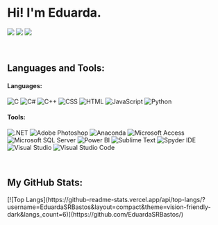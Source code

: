 <h1> Hi! I'm Eduarda. </h1>

<a href="mailto:eduardasofia2000@gmail.com"><img src="https://img.shields.io/badge/Gmail-D14836?style=for-the-badge&logo=gmail&logoColor=white"></a> 
<a href="https://github.com/EduardaSRBastos"><img src="https://img.shields.io/badge/github-000000.svg?style=for-the-badge&logo=github&logoColor=white"></a> 
<a href="https://www.linkedin.com/in/eduardabastos"><img src="https://img.shields.io/badge/linkedin-0077B5.svg?style=for-the-badge&logo=linkedin&logoColor=white"></a>


<p>&nbsp</p>
<h2> Languages and Tools: </h2>
<h4>Languages: </h4>
<p>
<img src="https://img.shields.io/badge/C-00599C?style=for-the-badge&logo=c&logoColor=white" title="C">
<img src="https://img.shields.io/badge/C%23-239120?style=for-the-badge&logo=c-sharp&logoColor=white" title="C#">
<img src="https://img.shields.io/badge/C%2B%2B-00599C?style=for-the-badge&logo=c%2B%2B&logoColor=white" title="C++">
<img src="https://img.shields.io/badge/CSS-239120?&style=for-the-badge" title="CSS">
<img src="https://img.shields.io/badge/HTML-239120?style=for-the-badge" title="HTML">
<img src="https://img.shields.io/badge/JavaScript-323330?style=for-the-badge&logo=javascript&logoColor=F7DF1E" title="JavaScript">
<img src="https://img.shields.io/badge/Python-3776AB?style=for-the-badge&logo=python&logoColor=white" title="Python">
</p>

<h4>Tools: </h4>
<p>
<img src="https://img.shields.io/badge/.NET-512BD4?style=for-the-badge&logo=dotnet&logoColor=white" title=".NET">
<img src="https://img.shields.io/badge/Adobe%20Photoshop-31A8FF?style=for-the-badge&logo=Adobe%20Photoshop&logoColor=black" title="Adobe Photoshop">
<img src="https://img.shields.io/badge/Anaconda-%2344A833.svg?style=for-the-badge&logo=anaconda&logoColor=white" title="Anaconda">
<img src="https://img.shields.io/badge/Microsoft_Access-A4373A?style=for-the-badge&logo=microsoft-access&logoColor=white" title="Microsoft Access">
<img src="https://img.shields.io/badge/Microsoft%20SQL%20Server-CC2927?style=for-the-badge&logo=microsoft%20sql%20server&logoColor=white" title="Microsoft SQL Server">
<img src="https://img.shields.io/badge/PowerBI-F2C811?style=for-the-badge&logo=Power%20BI&logoColor=white" title="Power BI">
<img src="https://img.shields.io/badge/sublime_text-%23575757.svg?&style=for-the-badge&logo=sublime-text&logoColor=important" title="Sublime Text">
<img src="https://img.shields.io/badge/Spyder%20Ide-FF0000?style=for-the-badge&logo=spyder%20ide&logoColor=white" title="Spyder IDE">
<img src="https://img.shields.io/badge/Visual_Studio-5C2D91?style=for-the-badge&logo=visual%20studio&logoColor=white" title="Visual Studio">
<img src="https://img.shields.io/badge/Visual_Studio_Code-0078D4?style=for-the-badge&logo=visual%20studio%20code&logoColor=white" title="Visual Studio Code">
</p>

<p>&nbsp</p>
<h2>My GitHub Stats: </h2>
[![Top Langs](https://github-readme-stats.vercel.app/api/top-langs/?username=EduardaSRBastos&layout=compact&theme=vision-friendly-dark&langs_count=6)](https://github.com/EduardaSRBastos/)


<!--
**EduardaSRBastos/EduardaSRBastos** is a ✨ _special_ ✨ repository because its `README.md` (this file) appears on your GitHub profile.

Here are some ideas to get you started:

- 🔭 I’m currently working on ...
- 🌱 I’m currently learning ...
- 👯 I’m looking to collaborate on ...
- 🤔 I’m looking for help with ...
- 💬 Ask me about ...
- 📫 How to reach me: ...
- 😄 Pronouns: ...
- ⚡ Fun fact: ...
-->

